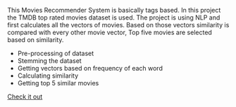 This Movies Recommender System is basically tags based. In this project the TMDB top rated movies dataset is used. The project is using NLP and first calculates all the vectors of movies. Based on those vectors similarity is compared with every other movie vector, Top five movies are selected based on similarity.

*  Pre-processing of dataset
*  Stemming the dataset 
*  Getting vectors based on frequency of each word
*  Calculating similarity 
*  Getting top 5 similar movies

[Check it out]([https://themohal-ml-projects-movie-recommender-system-webapp-h39jbv.streamlit.app/])